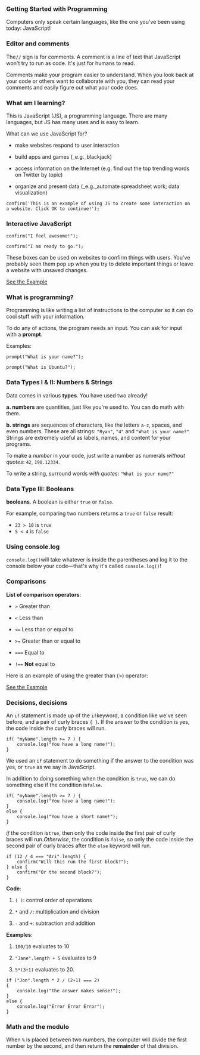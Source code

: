 ### Getting Started with Programming

Computers only speak certain languages, like the one you've been using today: JavaScript!

### Editor and comments

The`//` sign is for comments. A comment is a line of text that JavaScript won't try to run as code. It's just for humans to read.

Comments make your program easier to understand. When you look back at your code or others want to collaborate with you, they can read your comments and easily figure out what your code does.

### What am I learning?

This is JavaScript \(JS\), a programming language. There are many languages, but JS has many uses and is easy to learn.

What can we use JavaScript for?

* make websites respond to user interaction

* build apps and games \(\_e.g.\_blackjack\)

* access information on the Internet \(e.g. find out the top trending words on Twitter by topic\)

* organize and present data \(\_e.g.\_automate spreadsheet work; data visualization\)


`confirm('This is an example of using JS to create some interaction on a website. Click OK to continue!');`

### Interactive JavaScript

`confirm("I feel awesome!");`

`confirm("I am ready to go.");`

These boxes can be used on websites to confirm things with users. You've probably seen them pop up when you try to delete important things or leave a website with unsaved changes.

[See the Example](https://denishromenko.gitbooks.io/codeacademy_doc/content/js/get_started/ex1.html)

### **What is programming?**

Programming is like writing a list of instructions to the computer so it can do cool stuff with your information.

To do any of actions, the program needs an input. You can ask for input with a **prompt**.

Examples:

```
prompt("What is your name?");
```

```
prompt("What is Ubuntu?");
```

### **Data Types I & II: Numbers & Strings**

Data comes in various **types**. You have used two already!

**a. numbers** are quantities, just like you're used to. You can do math with them.

**b. strings** are sequences of characters, like the letters `a-z`, spaces, and even numbers. These are all strings: `"Ryan"`, `"4"` and `"What is your name?"` Strings are extremely useful as labels, names, and content for your programs.

To make a _number_ in your code, just write a number as numerals _without quotes_: `42`, `190.12334`.

To write a string, surround words _with quotes_: `"What is your name?"`

### **Data Type III: Booleans**

**booleans**. A boolean is either `true` or `false`.

For example, comparing two numbers returns a `true` or `false` result:

* `23 > 10` is `true`
* `5 < 4` is `false`

### **Using console.log**

`console.log()`will take whatever is inside the parentheses and log it to the console below your code—that's why it's called `console.log()`!

### **Comparisons**

**List of comparison operators**:

* `>` Greater than

* `<` Less than

* `<=` Less than or equal to

* `>=` Greater than or equal to

* `===` Equal to

* `!==` **Not** equal to


Here is an example of using the greater than \(&gt;\) operator:

[See the Example](https://denishromenko.gitbooks.io/codeacademy_doc/content/js/get_started/ex2.html)

### **Decisions, decisions**

An `if` statement is made up of the `if`keyword, a condition like we've seen before, and a pair of curly braces `{ }`. If the answer to the condition is yes, the code inside the curly braces will run.

```
if( "myName".length >= 7 ) {
    console.log("You have a long name!");
}
```

We used an `if` statement to do something if the answer to the condition was yes, or `true` as we say in JavaScript.

In addition to doing something when the condition is `true`, we can do something else if the condition is`false`.

```
if( "myName".length >= 7 ) {
    console.log("You have a long name!");
}
else {
    console.log("You have a short name!");  
}
```

_if_ the condition is`true`, then only the code inside the first pair of curly braces will run._Otherwise_, the condition is `false`, so only the code inside the second pair of curly braces after the `else` keyword will run.

```
if (12 / 4 === "Ari".length) {
    confirm("Will this run the first block?");
} else {
    confirm("Or the second block?");
}
```

**Code**:

1. `( )`: control order of operations

2. `*` and `/`: multiplication and division

3. `-` and `+`: subtraction and addition


**Examples**:

1. `100/10` evaluates to 10

2. `"Jane".length + 5` evaluates to 9

3. `5*(3+1)` evaluates to 20.


```
if ("Jon".length * 2 / (2+1) === 2)
{
    console.log("The answer makes sense!");
} 
else {
    console.log("Error Error Error");
}
```

### **Math and the modulo**

When `%` is placed between two numbers, the computer will divide the first number by the second, and then return the **remainder** of that division.


